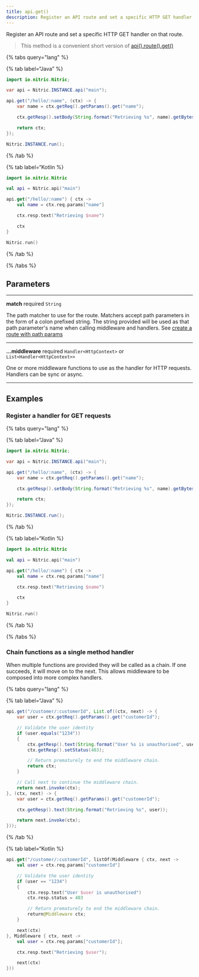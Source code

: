 ```yaml
---
title: api.get()
description: Register an API route and set a specific HTTP GET handler on that route.
---
```


Register an API route and set a specific HTTP GET handler on that route.

> This method is a convenient short version of [api().route().get()](./api-route-get)

{% tabs query="lang" %}

{% tab label=“Java” %}

```java
import io.nitric.Nitric;

var api = Nitric.INSTANCE.api("main");

api.get("/hello/:name", (ctx) -> {
    var name = ctx.getReq().getParams().get("name");

    ctx.getResp().setBody(String.format("Retrieving %s", name).getBytes());

    return ctx;
});

Nitric.INSTANCE.run();
```

{% /tab %}

{% tab label=“Kotlin %}

```kotlin
import io.nitric.Nitric

val api = Nitric.api("main")

api.get("/hello/:name") { ctx ->
    val name = ctx.req.params["name"]

    ctx.resp.text("Retrieving $name")

    ctx
}

Nitric.run()
```

{% /tab %}

{% /tabs %}

## Parameters

---

**match** required `String`

The path matcher to use for the route. Matchers accept path parameters in the form of a colon prefixed string. The string provided will be used as that path parameter's name when calling middleware and handlers. See [create a route with path params](#create-a-route-with-path-params)

---

**...middleware** required `Handler<HttpContext>` or `List<Handler<HttpContext>>`

One or more middleware functions to use as the handler for HTTP requests. Handlers can be sync or async.

---

## Examples

### Register a handler for GET requests

{% tabs query="lang" %}

{% tab label=“Java” %}

```java
import io.nitric.Nitric;

var api = Nitric.INSTANCE.api("main");

api.get("/hello/:name", (ctx) -> {
    var name = ctx.getReq().getParams().get("name");

    ctx.getResp().setBody(String.format("Retrieving %s", name).getBytes());

    return ctx;
});

Nitric.INSTANCE.run();
```

{% /tab %}

{% tab label=“Kotlin %}

```kotlin
import io.nitric.Nitric

val api = Nitric.api("main")

api.get("/hello/:name") { ctx ->
    val name = ctx.req.params["name"]

    ctx.resp.text("Retrieving $name")

    ctx
}

Nitric.run()
```

{% /tab %}

{% /tabs %}

### Chain functions as a single method handler

When multiple functions are provided they will be called as a chain. If one succeeds, it will move on to the next. This allows middleware to be composed into more complex handlers.

{% tabs query="lang" %}

{% tab label=“Java” %}

```java
api.get("/customer/:customerId", List.of((ctx, next) -> {
    var user = ctx.getReq().getParams().get("customerId");

    // Validate the user identity
    if (user.equals("1234"))
    {
        ctx.getResp().text(String.format("User %s is unauthorised", user));
        ctx.getResp().setStatus(403);

        // Return prematurely to end the middleware chain.
        return ctx;
    }

    // Call next to continue the middleware chain.
    return next.invoke(ctx);
}, (ctx, next) -> {
    var user = ctx.getReq().getParams().get("customerId");

    ctx.getResp().text(String.format("Retrieving %s", user));

    return next.invoke(ctx);
}));
```

{% /tab %}

{% tab label=“Kotlin %}

```kotlin
api.get("/customer/:customerId", listOf(Middleware { ctx, next ->
    val user = ctx.req.params["customerId"]

    // Validate the user identity
    if (user == "1234")
    {
        ctx.resp.text("User $user is unauthorised")
        ctx.resp.status = 403

        // Return prematurely to end the middleware chain.
        return@Middleware ctx;
    }

    next(ctx)
}, Middleware { ctx, next ->
    val user = ctx.req.params["customerId"];

    ctx.resp.text("Retrieving $user");

    next(ctx)
}))
```
